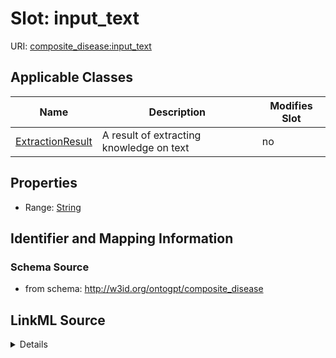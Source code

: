 

# Slot: input_text

URI: [composite_disease:input_text](http://w3id.org/ontogpt/composite_disease/input_text)



<!-- no inheritance hierarchy -->





## Applicable Classes

| Name | Description | Modifies Slot |
| --- | --- | --- |
| [ExtractionResult](ExtractionResult.md) | A result of extracting knowledge on text |  no  |







## Properties

* Range: [String](String.md)





## Identifier and Mapping Information







### Schema Source


* from schema: http://w3id.org/ontogpt/composite_disease




## LinkML Source

<details>
```yaml
name: input_text
from_schema: http://w3id.org/ontogpt/composite_disease
rank: 1000
alias: input_text
owner: ExtractionResult
domain_of:
- ExtractionResult
range: string

```
</details>